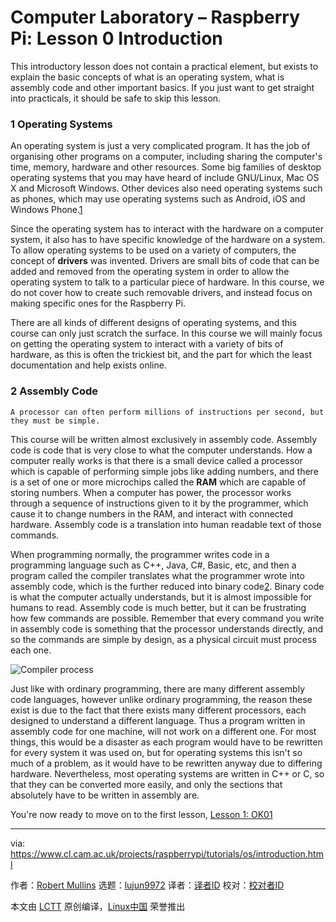 [#]: collector: (lujun9972)
[#]: translator: ( )
[#]: reviewer: ( )
[#]: publisher: ( )
[#]: url: ( )
[#]: subject: (Computer Laboratory – Raspberry Pi: Lesson 0 Introduction)
[#]: via: (https://www.cl.cam.ac.uk/projects/raspberrypi/tutorials/os/introduction.html)
[#]: author: (Robert Mullins http://www.cl.cam.ac.uk/~rdm34)

Computer Laboratory – Raspberry Pi: Lesson 0 Introduction
======

This introductory lesson does not contain a practical element, but exists to explain the basic concepts of what is an operating system, what is assembly code and other important basics. If you just want to get straight into practicals, it should be safe to skip this lesson.

### 1 Operating Systems

An operating system is just a very complicated program. It has the job of organising other programs on a computer, including sharing the computer's time, memory, hardware and other resources. Some big families of desktop operating systems that you may have heard of include GNU/Linux, Mac OS X and Microsoft Windows. Other devices also need operating systems such as phones, which may use operating systems such as Android, iOS and Windows Phone.[1]

Since the operating system has to interact with the hardware on a computer system, it also has to have specific knowledge of the hardware on a system. To allow operating systems to be used on a variety of computers, the concept of **drivers** was invented. Drivers are small bits of code that can be added and removed from the operating system in order to allow the operating system to talk to a particular piece of hardware. In this course, we do not cover how to create such removable drivers, and instead focus on making specific ones for the Raspberry Pi.

There are all kinds of different designs of operating systems, and this course can only just scratch the surface. In this course we will mainly focus on getting the operating system to interact with a variety of bits of hardware, as this is often the trickiest bit, and the part for which the least documentation and help exists online.

### 2 Assembly Code

```
A processor can often perform millions of instructions per second, but they must be simple.
```

This course will be written almost exclusively in assembly code. Assembly code is code that is very close to what the computer understands. How a computer really works is that there is a small device called a processor which is capable of performing simple jobs like adding numbers, and there is a set of one or more microchips called the **RAM** which are capable of storing numbers. When a computer has power, the processor works through a sequence of instructions given to it by the programmer, which cause it to change numbers in the RAM, and interact with connected hardware. Assembly code is a translation into human readable text of those commands.

When programming normally, the programmer writes code in a programming language such as C++, Java, C#, Basic, etc, and then a program called the compiler translates what the programmer wrote into assembly code, which is the further reduced into binary code[2]. Binary code is what the computer actually understands, but it is almost impossible for humans to read. Assembly code is much better, but it can be frustrating how few commands are possible. Remember that every command you write in assembly code is something that the processor understands directly, and so the commands are simple by design, as a physical circuit must process each one.

![Compiler process][1]

Just like with ordinary programming, there are many different assembly code languages, however unlike ordinary programming, the reason these exist is due to the fact that there exists many different processors, each designed to understand a different language. Thus a program written in assembly code for one machine, will not work on a different one. For most things, this would be a disaster as each program would have to be rewritten for every system it was used on, but for operating systems this isn't so much of a problem, as it would have to be rewritten anyway due to differing hardware. Nevertheless, most operating systems are written in C++ or C, so that they can be converted more easily, and only the sections that absolutely have to be written in assembly are.

You're now ready to move on to the first lesson, [Lesson 1: OK01][2]

--------------------------------------------------------------------------------

via: https://www.cl.cam.ac.uk/projects/raspberrypi/tutorials/os/introduction.html

作者：[Robert Mullins][a]
选题：[lujun9972][b]
译者：[译者ID](https://github.com/译者ID)
校对：[校对者ID](https://github.com/校对者ID)

本文由 [LCTT](https://github.com/LCTT/TranslateProject) 原创编译，[Linux中国](https://linux.cn/) 荣誉推出

[a]: http://www.cl.cam.ac.uk/~rdm34
[b]: https://github.com/lujun9972
[1]: https://www.cl.cam.ac.uk/projects/raspberrypi/tutorials/os/images/compiling.png
[2]: https://www.cl.cam.ac.uk/projects/raspberrypi/tutorials/os/ok01.html
